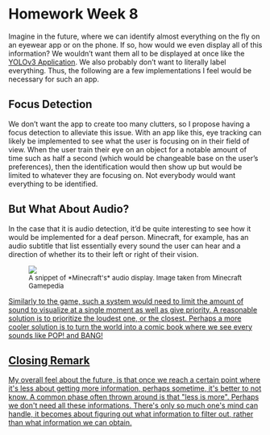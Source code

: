 # Homework Week 8

Imagine in the future, where we can identify almost everything on the fly on an eyewear app or on the phone. If so, how would we even display all of this information? We wouldn’t want them all to be displayed at once like the [YOLOv3 Application]( https://www.youtube.com/watch?v=MPU2HistivI). We also probably don’t want to literally label everything. Thus, the following are a few implementations I feel would be necessary for such an app.

## Focus Detection
We don’t want the app to create too many clutters, so I propose having a focus detection to alleviate this issue. With an app like this, eye tracking can likely be implemented to see what the user is focusing on in their field of view. When the user train their eye on an object for a notable amount of time such as half a second (which would be changeable base on the user’s preferences), then the identification would then show up but would be limited to whatever they are focusing on. Not everybody would want everything to be identified.

## But What About Audio?
In the case that it is audio detection, it’d be quite interesting to see how it would be implemented for a deaf person. Minecraft, for example, has an audio subtitle that list essentially every sound the user can hear and a direction of whether its to their left or right of their vision.

<figure>
    <img src='https://gamepedia.cursecdn.com/minecraft_gamepedia/a/a8/Subtitles.png?version=91972d0496baf18c92fa1926558ad829' />
    <font size="2">
    <figcaption> A snippet of *Minecraft's* audio display. Image taken from Minecraft Gamepedia <a href= "https://minecraft.gamepedia.com"</a> 
    </figcaption>
    </font>
</figure>

Similarly to the game, such a system would need to limit the amount of sound to visualize at a single moment as well as give priority. A reasonable solution is to prioritize the loudest one, or the closest. Perhaps a more cooler solution is to turn the world into a comic book where we see every sounds like POP! and BANG!

## Closing Remark
My overall feel about the future, is that once we reach a certain point where it's less about getting more information, perhaps sometime, it's better to not know. A common phase often thrown around is that "less is more". Perhaps we don't need all these informations. There's only so much one's mind can handle, it becomes about figuring out what information to filter out, rather than what information we can obtain.
